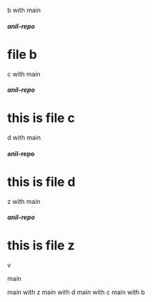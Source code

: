 b with main
##### anil-repo
file b
=======
 c with main
##### anil-repo 
this is file c
=======
d with main
#### anil-repo
this is file d
=======
 z with main
##### anil-repo
this is file z
=======


 v


 main

 main with z 
main with d
 main with c
 main with b 
